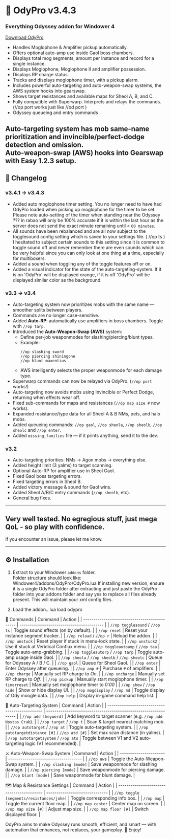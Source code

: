 # 🧭 OdyPro v3.4.3

### Everything Odyssey addon for Windower 4

[Download OdyPro](https://github.com/staticvoid0/OdyPro/releases/download/3.4.3main/OdyPro.zip)

- Handles Moglophone & Amplifier pickup automatically.
- Offers optional auto-amp use inside Gaol boss chambers.
- Displays total mog segments, amount per instance and record for a single instance.
- Displays Moglophone, Moglophone II and amplifier possession.
- Displays RP charge status.
- Tracks and displays moglophone timer, with a pickup alarm.
- Includes powerful auto-targeting and auto-weapon-swap systems, the AWS system hooks into gearswap. 
- Shows target resistances and available maps for Sheol A, B, and C.
- Fully compatible with Superwarp. Interprets and relays the commands. (//op port works just like //od port )
- Odyssey queueing and entry commands 
 
 **Auto-targeting system** has mob same-name prioritization and invincible/perfect-dodge detection and omission.  
 **Auto-weapon-swap (AWS)** hooks into Gearswap with Easy 1.2.3 setup.
---

## 🧾 Changelog

### **v3.4.1 → v3.4.3**
- Added auto moglophone timer setting. You no longer need to have had OdyPro loaded when picking up moglophone for the timer to be set.
Please note auto-setting of the timer when standing near the Odyssey ??? in rabao will only be 100% accurate if it is within the last hour as the server does not send the exact minute remaining until < `60 minutes`.
- All sounds have been rebalanced and are all now subject to the togglesound config setting which is saved to your settings file. ( //op ts )
I hesitated to subject certain sounds to this setting since it is common to toggle sound off and never remember there are even sounds which can be very helpful since you can only look at one thing at a time, 
especially for multiboxers.
- Added a sound when toggling any of the toggle features off or on.
- Added a visual indicator for the state of the auto-targeting-system. If it is on 'OdyPro' will be displayed orange, if it is off 'OdyPro' will be displayed similar color as the background.

### **v3.3 → v3.4**
- Auto-targeting system now prioritizes mobs with the same name — smoother splits between players.  
- Commands are no longer case-sensitive.  
- Added **Auto-RP**: automatically use amplifiers in boss chambers. Toggle with `//op tarp`.  
- Introduced the **Auto-Weapon-Swap (AWS)** system:
  - Define per-job weaponmodes for slashing/piercing/blunt types.  
  - Example:
    ```text
    //op slashing sword  
    //op piercing shiningone  
    //op blunt maxentius
    ```
  - AWS intelligently selects the proper weaponmode for each damage type.
- Superwarp commands can now be relayed via OdyPro. (`//op port` works!)  
- Auto-targeting now avoids mobs using Invincible or Perfect Dodge, returning when effects wear off.  
- Fixed sub-commands for maps and resistances (`//op map size #` now works).  
- Expanded resistance/type data for all Sheol A & B NMs, pets, and halo mobs.  
- Added queueing commands: `//op gaol`, `//op sheola`, `//op sheolb`, `//op sheolc` and `//op enter`.  
- Added `missing_families` file — if it prints anything, send it to the dev.

### **v3.2**
- Auto-targeting priorities: NMs → Agon mobs → everything else.  
- Added height limit (3 yalms) to target scanning.  
- Optional Auto-RP for amplifier use in Sheol Gaol.  
- Fixed Gaol boss targeting errors.  
- Fixed targeting errors in Sheol B.  
- Added victory message & sound for Gaol wins.  
- Added Sheol A/B/C entry commands (`//op sheolb`, etc).  
- General bug fixes.

---

## Very well tested. No egregious stuff, just mega QoL - so play with confidence.

If you encounter an issue, please let me know.

---

## ⚙️ Installation

1. Extract to your Windower `addons` folder.  
   Folder structure should look like:
   Windower4/addons/OdyPro/OdyPro.lua 
   If installing new version, ensure it is a single
   OdyPro folder after extracting and just paste the 
   OdyPro folder into your addons folder and
   say yes to replace all files already present.
   This will maintain your xml config files.
   
2. Load the addon..
   lua load odypro
   



💬 Commands
| Command                                       | Action                                    |
| --------------------------------------------- | ----------------------------------------- |
| `//op togglesound` / `//op ts`                | Toggle sound effects (on by default).     |
| `//op reset`                                  | Reset your instance segment tracker.      |
| `//op reload` / `//op r`                      | Reload the addon.                         |
| `//op unstuck`                                | Reset player if stuck in menu-lock state. |
| `//op unstuck2`                               | Use if stuck at Veridical Conflux menu.   |
| `//op toggleautoamp` / `//op taa`             | Toggle auto-amp-grabbing.                 |
| `//op toggleautorp` / `//op tarp`             | Toggle auto-amp usage inside Gaol.        |
| `//op sheola` / `//op sheolb` / `//op sheolc` | Queue for Odyssey A / B / C.              |
| `//op gaol`                                   | Queue for Sheol Gaol.                     |
| `//op enter`                                  | Enter Odyssey after queueing.             |
| `//op amp #`                                  | Purchase `#` of amplifiers.               |
| `//op charge`                                 | Manually set RP charge to *On*.           |
| `//op uncharge`                               | Manually set RP charge to *Off*.          |
| `//op pickup`                                 | Manually start moglophone timer.          |
| `//op timerreset`                             | Manually set moglophone timer to *0:00*   |
| `//op show` / `//op hide`                     | Show or hide display UI.                  |
| `//op mogdisplay` / `//op md`                 | Toggle display of Ody moogle data.        |
| `//op help`                                   | Display in-game command help list.        |


🧠 Auto-Targeting System
| Command                                        | Action                                                          |
| ---------------------------------------------- | --------------------------------------------------------------- |
| `//op add [keyword]`                           | Add keyword to target scanner (e.g. `//op add Nostos Crab`).    |
| `//op target` / `//op t`                       | Scan & target nearest matching mob.                             |
| `//op autotarget` / `//op at`                  | Toggle auto-targeting system.                                   |
| `//op autotargetdistance [#]` / `//op atd [#]` | Set max scan distance (in yalms).                               |
| `//op autotargetsystem` / `//op ats`           | Toggle between V1 and V2 auto-targeting logic (V1 recommended). |


⚔️ Auto-Weapon-Swap System
| Command                | Action                               |
| ---------------------- | ------------------------------------ |
| `//op aws`             | Toggle the Auto-Weapon-Swap system.  |
| `//op slashing [mode]` | Save weaponmode for slashing damage. |
| `//op piercing [mode]` | Save weaponmode for piercing damage. |
| `//op blunt [mode]`    | Save weaponmode for blunt damage.    |


🗺️ Map & Resistance Settings
| Command                                   | Action                         |
| ----------------------------------------- | ------------------------------ |
| `//op toggle [segments/resistances/joke]` | Toggle corresponding info box. |
| `//op map`                                | Toggle the current floor map.  |
| `//op map center`                         | Center map on screen.          |
| `//op map size [#]`                       | Adjust map size.               |
| `//op map floor [#]`                      | Switch displayed floor.        |


OdyPro aims to make Odyssey runs smooth, efficient, and smart — with automation that enhances, not replaces, your gameplay.
🎉 Enjoy!

